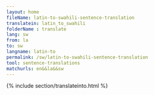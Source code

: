 ```yaml
---
layout: home
fileName: latin-to-swahili-sentence-translation
translatein: latin_to_swahili
folderName : translate
lang: sw
from: la
to: sw
langname: latin-to
permalink: /sw/latin-to-swahili-sentence-translation
tool: sentence-translations
matchurls: en&&la&&sw
---
```

{% include section/translateinto.html %}
